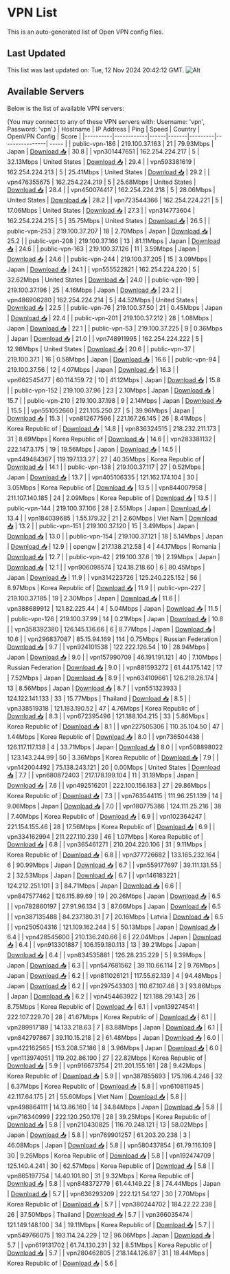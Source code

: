 # VPN List

This is an auto-generated list of Open VPN config files.

## Last Updated

This list was last updated on: Tue, 12 Nov 2024 20:42:12 GMT.
![Alt](https://repobeats.axiom.co/api/embed/186b98318ef1479477931607c1ad7d823f12451f.svg "Repobeats analytics image")

## Available Servers

Below is the list of available VPN servers:

(You may connect to any of these VPN servers with: Username: 'vpn', Password: 'vpn'.)
| Hostname | IP Address | Ping | Speed | Country | OpenVPN Config | Score |
|----------|------------|------|-------|---------|----------------| ----- |
| public-vpn-186 | 219.100.37.163 | 21 | 79.93Mbps | Japan | [Download 📥](./configs/server_0_JP.ovpn) | 30.8 |
| vpn301447651 | 162.254.224.217 | 5 | 32.13Mbps | United States | [Download 📥](./configs/server_1_US.ovpn) | 29.4 |
| vpn593381619 | 162.254.224.213 | 5 | 25.41Mbps | United States | [Download 📥](./configs/server_2_US.ovpn) | 29.2 |
| vpn476355675 | 162.254.224.219 | 5 | 25.68Mbps | United States | [Download 📥](./configs/server_3_US.ovpn) | 28.4 |
| vpn450074417 | 162.254.224.218 | 5 | 28.06Mbps | United States | [Download 📥](./configs/server_4_US.ovpn) | 28.2 |
| vpn723544366 | 162.254.224.221 | 5 | 17.06Mbps | United States | [Download 📥](./configs/server_5_US.ovpn) | 27.3 |
| vpn314773604 | 162.254.224.215 | 5 | 35.75Mbps | United States | [Download 📥](./configs/server_6_US.ovpn) | 26.5 |
| public-vpn-253 | 219.100.37.207 | 18 | 2.70Mbps | Japan | [Download 📥](./configs/server_7_JP.ovpn) | 25.2 |
| public-vpn-208 | 219.100.37.166 | 13 | 81.11Mbps | Japan | [Download 📥](./configs/server_8_JP.ovpn) | 24.6 |
| public-vpn-163 | 219.100.37.126 | 11 | 3.59Mbps | Japan | [Download 📥](./configs/server_9_JP.ovpn) | 24.6 |
| public-vpn-244 | 219.100.37.205 | 15 | 3.09Mbps | Japan | [Download 📥](./configs/server_10_JP.ovpn) | 24.1 |
| vpn555522821 | 162.254.224.220 | 5 | 32.62Mbps | United States | [Download 📥](./configs/server_11_US.ovpn) | 24.0 |
| public-vpn-199 | 219.100.37.196 | 25 | 4.16Mbps | Japan | [Download 📥](./configs/server_12_JP.ovpn) | 23.2 |
| vpn486906280 | 162.254.224.214 | 5 | 44.52Mbps | United States | [Download 📥](./configs/server_13_US.ovpn) | 22.5 |
| public-vpn-76 | 219.100.37.50 | 21 | 0.45Mbps | Japan | [Download 📥](./configs/server_14_JP.ovpn) | 22.4 |
| public-vpn-201 | 219.100.37.212 | 28 | 1.08Mbps | Japan | [Download 📥](./configs/server_15_JP.ovpn) | 22.1 |
| public-vpn-53 | 219.100.37.225 | 9 | 0.36Mbps | Japan | [Download 📥](./configs/server_16_JP.ovpn) | 21.0 |
| vpn748911995 | 162.254.224.222 | 5 | 12.98Mbps | United States | [Download 📥](./configs/server_17_US.ovpn) | 20.6 |
| public-vpn-37 | 219.100.37.1 | 16 | 0.58Mbps | Japan | [Download 📥](./configs/server_18_JP.ovpn) | 16.6 |
| public-vpn-94 | 219.100.37.56 | 12 | 4.07Mbps | Japan | [Download 📥](./configs/server_19_JP.ovpn) | 16.3 |
| vpn662545477 | 60.114.159.72 | 10 | 41.12Mbps | Japan | [Download 📥](./configs/server_20_JP.ovpn) | 15.8 |
| public-vpn-152 | 219.100.37.96 | 23 | 2.10Mbps | Japan | [Download 📥](./configs/server_21_JP.ovpn) | 15.7 |
| public-vpn-210 | 219.100.37.198 | 9 | 2.14Mbps | Japan | [Download 📥](./configs/server_22_JP.ovpn) | 15.5 |
| vpn551052660 | 221.105.250.27 | 5 | 39.96Mbps | Japan | [Download 📥](./configs/server_23_JP.ovpn) | 15.3 |
| vpn812677596 | 221.167.26.145 | 26 | 8.41Mbps | Korea Republic of | [Download 📥](./configs/server_24_KR.ovpn) | 14.8 |
| vpn836324515 | 218.232.211.173 | 31 | 8.69Mbps | Korea Republic of | [Download 📥](./configs/server_25_KR.ovpn) | 14.6 |
| vpn283381132 | 222.147.3.175 | 19 | 19.56Mbps | Japan | [Download 📥](./configs/server_26_JP.ovpn) | 14.5 |
| vpn449484367 | 119.197.133.27 | 27 | 40.35Mbps | Korea Republic of | [Download 📥](./configs/server_27_KR.ovpn) | 14.1 |
| public-vpn-138 | 219.100.37.117 | 27 | 0.52Mbps | Japan | [Download 📥](./configs/server_28_JP.ovpn) | 13.7 |
| vpn405106335 | 121.162.174.104 | 30 | 3.05Mbps | Korea Republic of | [Download 📥](./configs/server_29_KR.ovpn) | 13.5 |
| vpn844007958 | 211.107.140.185 | 24 | 2.09Mbps | Korea Republic of | [Download 📥](./configs/server_30_KR.ovpn) | 13.5 |
| public-vpn-144 | 219.100.37.106 | 28 | 2.55Mbps | Japan | [Download 📥](./configs/server_31_JP.ovpn) | 13.4 |
| vpn184039685 | 1.55.179.32 | 21 | 2.60Mbps | Viet Nam | [Download 📥](./configs/server_32_VN.ovpn) | 13.2 |
| public-vpn-151 | 219.100.37.120 | 15 | 3.49Mbps | Japan | [Download 📥](./configs/server_33_JP.ovpn) | 13.0 |
| public-vpn-154 | 219.100.37.121 | 18 | 5.14Mbps | Japan | [Download 📥](./configs/server_34_JP.ovpn) | 12.9 |
| opengw | 217.138.212.58 | 4 | 44.17Mbps | Romania | [Download 📥](./configs/server_35_RO.ovpn) | 12.7 |
| public-vpn-42 | 219.100.37.6 | 19 | 2.19Mbps | Japan | [Download 📥](./configs/server_36_JP.ovpn) | 12.1 |
| vpn906098574 | 124.18.218.60 | 6 | 80.45Mbps | Japan | [Download 📥](./configs/server_37_JP.ovpn) | 11.9 |
| vpn314223726 | 125.240.225.152 | 56 | 8.97Mbps | Korea Republic of | [Download 📥](./configs/server_38_KR.ovpn) | 11.9 |
| public-vpn-227 | 219.100.37.185 | 19 | 2.30Mbps | Japan | [Download 📥](./configs/server_39_JP.ovpn) | 11.6 |
| vpn388689912 | 121.82.225.44 | 4 | 5.04Mbps | Japan | [Download 📥](./configs/server_40_JP.ovpn) | 11.5 |
| public-vpn-126 | 219.100.37.99 | 14 | 0.21Mbps | Japan | [Download 📥](./configs/server_41_JP.ovpn) | 10.8 |
| vpn358392380 | 126.145.136.66 | 6 | 8.77Mbps | Japan | [Download 📥](./configs/server_42_JP.ovpn) | 10.6 |
| vpn296837087 | 85.15.94.169 | 114 | 0.75Mbps | Russian Federation | [Download 📥](./configs/server_43_RU.ovpn) | 9.7 |
| vpn924101538 | 122.222.126.54 | 10 | 28.94Mbps | Japan | [Download 📥](./configs/server_44_JP.ovpn) | 9.0 |
| vpn157990709 | 46.191.191.121 | 40 | 7.10Mbps | Russian Federation | [Download 📥](./configs/server_45_RU.ovpn) | 9.0 |
| vpn881593272 | 61.44.175.142 | 17 | 7.52Mbps | Japan | [Download 📥](./configs/server_46_JP.ovpn) | 8.9 |
| vpn634109661 | 126.218.26.174 | 13 | 8.56Mbps | Japan | [Download 📥](./configs/server_47_JP.ovpn) | 8.7 |
| vpn551323933 | 124.122.141.133 | 33 | 15.77Mbps | Thailand | [Download 📥](./configs/server_48_TH.ovpn) | 8.5 |
| vpn338519318 | 121.183.190.52 | 47 | 4.76Mbps | Korea Republic of | [Download 📥](./configs/server_49_KR.ovpn) | 8.3 |
| vpn672395496 | 121.188.104.215 | 33 | 5.86Mbps | Korea Republic of | [Download 📥](./configs/server_50_KR.ovpn) | 8.1 |
| vpn227505306 | 110.35.104.50 | 47 | 1.44Mbps | Korea Republic of | [Download 📥](./configs/server_51_KR.ovpn) | 8.0 |
| vpn736504438 | 126.117.117.138 | 4 | 33.71Mbps | Japan | [Download 📥](./configs/server_52_JP.ovpn) | 8.0 |
| vpn508898022 | 123.143.244.99 | 50 | 3.36Mbps | Korea Republic of | [Download 📥](./configs/server_53_KR.ovpn) | 7.9 |
| vpn142004492 | 75.138.243.121 | 20 | 0.00Mbps | United States | [Download 📥](./configs/server_54_US.ovpn) | 7.7 |
| vpn680872403 | 217.178.199.104 | 11 | 31.19Mbps | Japan | [Download 📥](./configs/server_55_JP.ovpn) | 7.6 |
| vpn492516201 | 222.100.156.183 | 27 | 29.86Mbps | Korea Republic of | [Download 📥](./configs/server_56_KR.ovpn) | 7.3 |
| vpn763544115 | 111.96.251.139 | 14 | 9.06Mbps | Japan | [Download 📥](./configs/server_57_JP.ovpn) | 7.0 |
| vpn180775386 | 124.111.25.216 | 38 | 7.40Mbps | Korea Republic of | [Download 📥](./configs/server_58_KR.ovpn) | 6.9 |
| vpn102364247 | 221.154.155.46 | 28 | 17.56Mbps | Korea Republic of | [Download 📥](./configs/server_59_KR.ovpn) | 6.9 |
| vpn334162994 | 211.227.110.239 | 46 | 1.07Mbps | Korea Republic of | [Download 📥](./configs/server_60_KR.ovpn) | 6.8 |
| vpn365461271 | 210.204.220.106 | 31 | 9.11Mbps | Korea Republic of | [Download 📥](./configs/server_61_KR.ovpn) | 6.8 |
| vpn377726682 | 133.165.232.164 | 6 | 90.99Mbps | Japan | [Download 📥](./configs/server_62_JP.ovpn) | 6.7 |
| vpn559177697 | 39.111.131.55 | 2 | 32.53Mbps | Japan | [Download 📥](./configs/server_63_JP.ovpn) | 6.7 |
| vpn146183221 | 124.212.251.101 | 3 | 84.71Mbps | Japan | [Download 📥](./configs/server_64_JP.ovpn) | 6.6 |
| vpn847577462 | 126.115.89.69 | 19 | 20.26Mbps | Japan | [Download 📥](./configs/server_65_JP.ovpn) | 6.5 |
| vpn782860197 | 27.91.96.134 | 3 | 87.66Mbps | Japan | [Download 📥](./configs/server_66_JP.ovpn) | 6.5 |
| vpn387135488 | 84.237.180.31 | 7 | 20.16Mbps | Latvia | [Download 📥](./configs/server_67_LV.ovpn) | 6.5 |
| vpn250504316 | 121.109.162.244 | 5 | 50.13Mbps | Japan | [Download 📥](./configs/server_68_JP.ovpn) | 6.4 |
| vpn428545600 | 210.136.240.66 | 6 | 22.04Mbps | Japan | [Download 📥](./configs/server_69_JP.ovpn) | 6.4 |
| vpn913301887 | 106.159.180.113 | 13 | 39.21Mbps | Japan | [Download 📥](./configs/server_70_JP.ovpn) | 6.4 |
| vpn834535881 | 126.28.235.229 | 5 | 9.39Mbps | Japan | [Download 📥](./configs/server_71_JP.ovpn) | 6.3 |
| vpn547681562 | 39.110.66.114 | 2 | 9.76Mbps | Japan | [Download 📥](./configs/server_72_JP.ovpn) | 6.2 |
| vpn811026121 | 117.55.62.139 | 4 | 94.48Mbps | Japan | [Download 📥](./configs/server_73_JP.ovpn) | 6.2 |
| vpn297543303 | 110.67.107.46 | 3 | 93.86Mbps | Japan | [Download 📥](./configs/server_74_JP.ovpn) | 6.2 |
| vpn454463922 | 121.188.29.143 | 26 | 8.75Mbps | Korea Republic of | [Download 📥](./configs/server_75_KR.ovpn) | 6.1 |
| vpn139274541 | 222.107.229.70 | 28 | 41.67Mbps | Korea Republic of | [Download 📥](./configs/server_76_KR.ovpn) | 6.1 |
| vpn289917189 | 14.133.218.63 | 7 | 83.88Mbps | Japan | [Download 📥](./configs/server_77_JP.ovpn) | 6.1 |
| vpn842797867 | 39.110.15.218 | 2 | 61.48Mbps | Japan | [Download 📥](./configs/server_78_JP.ovpn) | 6.0 |
| vpn422162565 | 153.208.57.186 | 8 | 3.96Mbps | Japan | [Download 📥](./configs/server_79_JP.ovpn) | 6.0 |
| vpn113974051 | 119.202.86.190 | 27 | 22.82Mbps | Korea Republic of | [Download 📥](./configs/server_80_KR.ovpn) | 5.9 |
| vpn916673754 | 211.201.155.161 | 28 | 9.42Mbps | Korea Republic of | [Download 📥](./configs/server_81_KR.ovpn) | 5.9 |
| vpn387855693 | 175.196.4.246 | 32 | 6.37Mbps | Korea Republic of | [Download 📥](./configs/server_82_KR.ovpn) | 5.8 |
| vpn610811945 | 42.117.64.175 | 21 | 55.60Mbps | Viet Nam | [Download 📥](./configs/server_83_VN.ovpn) | 5.8 |
| vpn498864111 | 14.13.86.160 | 14 | 34.84Mbps | Japan | [Download 📥](./configs/server_84_JP.ovpn) | 5.8 |
| vpn716340999 | 222.120.250.176 | 28 | 39.25Mbps | Korea Republic of | [Download 📥](./configs/server_85_KR.ovpn) | 5.8 |
| vpn210430825 | 116.70.248.121 | 13 | 58.02Mbps | Japan | [Download 📥](./configs/server_86_JP.ovpn) | 5.8 |
| vpn769901257 | 61.203.20.238 | 3 | 46.08Mbps | Japan | [Download 📥](./configs/server_87_JP.ovpn) | 5.8 |
| vpn580437854 | 61.79.116.109 | 30 | 9.26Mbps | Korea Republic of | [Download 📥](./configs/server_88_KR.ovpn) | 5.8 |
| vpn192474709 | 125.140.4.241 | 30 | 62.57Mbps | Korea Republic of | [Download 📥](./configs/server_89_KR.ovpn) | 5.8 |
| vpn865197754 | 14.40.101.80 | 31 | 9.32Mbps | Korea Republic of | [Download 📥](./configs/server_90_KR.ovpn) | 5.8 |
| vpn848372779 | 61.44.149.22 | 8 | 74.44Mbps | Japan | [Download 📥](./configs/server_91_JP.ovpn) | 5.7 |
| vpn636293209 | 222.121.54.127 | 30 | 7.70Mbps | Korea Republic of | [Download 📥](./configs/server_92_KR.ovpn) | 5.7 |
| vpn380244702 | 184.22.22.238 | 26 | 37.50Mbps | Thailand | [Download 📥](./configs/server_93_TH.ovpn) | 5.7 |
| vpn366035474 | 121.149.148.100 | 34 | 19.11Mbps | Korea Republic of | [Download 📥](./configs/server_94_KR.ovpn) | 5.7 |
| vpn549766075 | 193.114.24.229 | 12 | 96.06Mbps | Japan | [Download 📥](./configs/server_95_JP.ovpn) | 5.7 |
| vpn619131702 | 61.74.130.231 | 32 | 8.51Mbps | Korea Republic of | [Download 📥](./configs/server_96_KR.ovpn) | 5.7 |
| vpn280462805 | 218.144.126.87 | 31 | 18.44Mbps | Korea Republic of | [Download 📥](./configs/server_97_KR.ovpn) | 5.6 |
